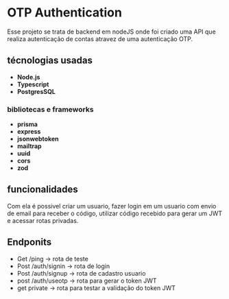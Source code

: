 # OTP Authentication 

Esse projeto se trata de backend em nodeJS onde foi criado uma API que realiza autenticação de contas atravez de uma autenticação OTP. 

## técnologias usadas 
- **Node.js**
- **Typescript**
- **PostgresSQL**
### bibliotecas e frameworks 
- **prisma**
- **express**
- **jsonwebtoken**
- **mailtrap**
- **uuid**
- **cors**
- **zod**

## funcionalidades
Com ela é possivel criar um usuario, fazer login em um usuario com envio de email para receber o código, utilizar código recebido para gerar um JWT e acessar rotas privadas. 

## Endponits 
- Get  /ping -> rota de teste
- Post /auth/signin -> rota de login  
- Post /auth/signup -> rota de cadastro usuario
- post /auth/useotp -> rota para gerar o token JWT
- get private -> rota para testar a validação do token JWT 
